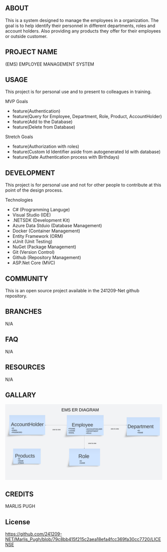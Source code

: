 ## ABOUT

This is a system designed to manage the employees in a organization. 
The goal is to help identify their personnel in different departments, roles and account holders.
Also providing any products they offer for their employees or outside customer.

## PROJECT NAME
(EMS) EMPLOYEE MANAGEMENT SYSTEM

## USAGE

This project is for personal use and to present to colleagues in training.

MVP Goals
- feature(Authentication)
- feature(Query for Employee, Department, Role, Product, AccountHolder)
- feature(Add to the Database)
- feature(Delete from Database)
  
Stretch Goals

- feature(Authorization with roles)
- feature(Custom Id Identifier aside from autogenerated Id with database)
- feature(Date Authentication process with Birthdays)

## DEVELOPMENT

This project is for personal use and not for other people to contribute at this point of the design process.

Technologies

- C# (Programming Languge)
- Visual Studio (IDE)
- .NETSDK (Development Kit)
- Azure Data Stduio (Database Management)
- Docker (Container Management)
- Entity Framework (ORM)
- xUnit (Unit Testing)
- NuGet (Package Management)
- Git (Version Control)
- Github (Repository Management)
- ASP.Net Core (MVC)

## COMMUNITY

This is an open source project available in the 241209-Net github repository.

## BRANCHES

N/A

## FAQ

N/A

## RESOURCES

N/A

## GALLARY

![ER Diagram](<Employee Management System.png>)

## CREDITS

MARLIS PUGH


## License

https://github.com/241209-NET/Marlis_Pugh/blob/79c8bb415f215c2aea18efa4fcc369fa30cc7720/LICENSE
